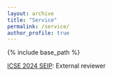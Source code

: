 ```yaml
---
layout: archive
title: "Service"
permalink: /service/
author_profile: true
---
```


{% include base_path %} 

[ICSE 2024 SEIP](https://conf.researchr.org/track/icse-2024/icse-2024-software-engineering-in-practice): External reviewer
